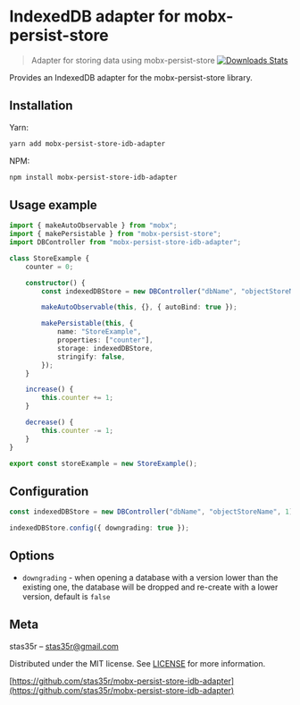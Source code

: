 # IndexedDB adapter for mobx-persist-store
> Adapter for storing data using mobx-persist-store 
[![Downloads Stats][npm-downloads]][npm-url]

Provides an IndexedDB adapter for the mobx-persist-store library.

## Installation

Yarn:

```sh
yarn add mobx-persist-store-idb-adapter
```

NPM:

```sh
npm install mobx-persist-store-idb-adapter
```

## Usage example

```ts
import { makeAutoObservable } from "mobx";
import { makePersistable } from "mobx-persist-store";
import DBController from "mobx-persist-store-idb-adapter";

class StoreExample {
    counter = 0;

    constructor() {
        const indexedDBStore = new DBController("dbName", "objectStoreName", 1);

        makeAutoObservable(this, {}, { autoBind: true });

        makePersistable(this, {
            name: "StoreExample",
            properties: ["counter"],
            storage: indexedDBStore,
            stringify: false,
        });
    }

    increase() {
        this.counter += 1;
    }

    decrease() {
        this.counter -= 1;
    }
}

export const storeExample = new StoreExample();


```

## Configuration

```ts
const indexedDBStore = new DBController("dbName", "objectStoreName", 1);

indexedDBStore.config({ downgrading: true });

```

## Options
   * `downgrading` - when opening a database with a version lower than the existing one, the database will be dropped and re-create with a lower version, default is `false` 

## Meta

stas35r – stas35r@gmail.com

Distributed under the MIT license. See [LICENSE][LICENSE] for more information.

[https://github.com/stas35r/mobx-persist-store-idb-adapter](https://github.com/stas35r/mobx-persist-store-idb-adapter)

<!-- Markdown link & img dfn's -->
[npm-url]: https://npmjs.org/package/mobx-persist-store-idb-adapter
[npm-downloads]: https://img.shields.io/npm/dm/mobx-persist-store-idb-adapter.svg?style=flat-square
[LICENSE]: https://github.com/stas35r/mobx-persist-store-idb-adapter/blob/main/LICENSE.md